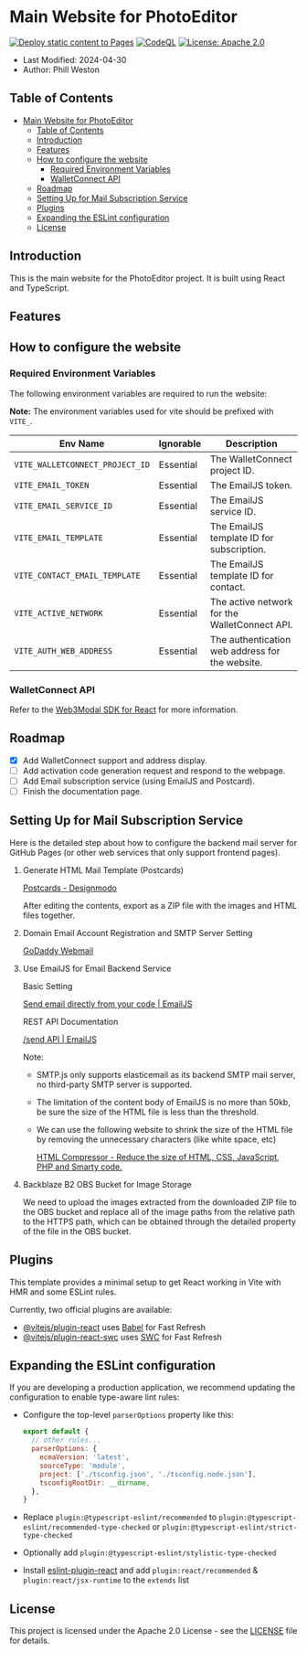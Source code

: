 # Main Website for PhotoEditor

[![Deploy static content to Pages](https://github.com/BTI-US/PhotoEditor-Website/actions/workflows/static.yml/badge.svg)](https://github.com/BTI-US/PhotoEditor-Website/actions/workflows/static.yml)
[![CodeQL](https://github.com/BTI-US/PhotoEditor-Website/actions/workflows/codeql.yml/badge.svg)](https://github.com/BTI-US/PhotoEditor-Website/actions/workflows/codeql.yml)
[![License: Apache 2.0](https://img.shields.io/badge/License-Apache%202.0-blue.svg)](https://opensource.org/licenses/Apache-2.0)

- Last Modified: 2024-04-30
- Author: Phill Weston

## Table of Contents

- [Main Website for PhotoEditor](#main-website-for-photoeditor)
  - [Table of Contents](#table-of-contents)
  - [Introduction](#introduction)
  - [Features](#features)
  - [How to configure the website](#how-to-configure-the-website)
    - [Required Environment Variables](#required-environment-variables)
    - [WalletConnect API](#walletconnect-api)
  - [Roadmap](#roadmap)
  - [Setting Up for Mail Subscription Service](#setting-up-for-mail-subscription-service)
  - [Plugins](#plugins)
  - [Expanding the ESLint configuration](#expanding-the-eslint-configuration)
  - [License](#license)

## Introduction

This is the main website for the PhotoEditor project. It is built using React and TypeScript.

## Features

## How to configure the website

### Required Environment Variables

The following environment variables are required to run the website:

**Note:** The environment variables used for vite should be prefixed with `VITE_`.

|Env Name|Ignorable|Description|
|-|-|-|
|`VITE_WALLETCONNECT_PROJECT_ID`|Essential|The WalletConnect project ID.|
|`VITE_EMAIL_TOKEN`|Essential|The EmailJS token.|
|`VITE_EMAIL_SERVICE_ID`|Essential|The EmailJS service ID.|
|`VITE_EMAIL_TEMPLATE`|Essential|The EmailJS template ID for subscription.|
|`VITE_CONTACT_EMAIL_TEMPLATE`|Essential|The EmailJS template ID for contact.|
|`VITE_ACTIVE_NETWORK`|Essential|The active network for the WalletConnect API.|
|`VITE_AUTH_WEB_ADDRESS`|Essential|The authentication web address for the website.|

### WalletConnect API

Refer to the [Web3Modal SDK for React](https://docs.walletconnect.com/web3modal/react/about?platform=wagmi) for more information.

## Roadmap

- [x] Add WalletConnect support and address display.
- [ ] Add activation code generation request and respond to the webpage.
- [ ] Add Email subscription service (using EmailJS and Postcard).
- [ ] Finish the documentation page.

## Setting Up for Mail Subscription Service

Here is the detailed step about how to configure the backend mail server for GitHub Pages (or other web services that only support frontend pages).

1. Generate HTML Mail Template (Postcards)
    
    [Postcards - Designmodo](https://designmodo.com/postcards/app/)
    
    After editing the contents, export as a ZIP file with the images and HTML files together.
    
2. Domain Email Account Registration and SMTP Server Setting
    
    [GoDaddy Webmail](https://email.godaddy.com/)
    
3. Use EmailJS for Email Backend Service
    
    Basic Setting
    
    [Send email directly from your code | EmailJS](https://www.emailjs.com/)
    
    REST API Documentation
    
    [/send API | EmailJS](https://www.emailjs.com/docs/rest-api/send/)
    
    Note: 
    
    - SMTP.js only supports elasticemail as its backend SMTP mail server, no third-party SMTP server is supported.
    - The limitation of the content body of EmailJS is no more than 50kb, be sure the size of the HTML file is less than the threshold.
    - We can use the following website to shrink the size of the HTML file by removing the unnecessary characters (like white space, etc)
        
        [HTML Compressor - Reduce the size of HTML, CSS, JavaScript, PHP and Smarty code.](https://htmlcompressor.com/compressor/)
        
4. Backblaze B2 OBS Bucket for Image Storage
    
    We need to upload the images extracted from the downloaded ZIP file to the OBS bucket and replace all of the image paths from the relative path to the HTTPS path, which can be obtained through the detailed property of the file in the OBS bucket.

## Plugins

This template provides a minimal setup to get React working in Vite with HMR and some ESLint rules.

Currently, two official plugins are available:

- [@vitejs/plugin-react](https://github.com/vitejs/vite-plugin-react/blob/main/packages/plugin-react/README.md) uses [Babel](https://babeljs.io/) for Fast Refresh
- [@vitejs/plugin-react-swc](https://github.com/vitejs/vite-plugin-react-swc) uses [SWC](https://swc.rs/) for Fast Refresh

## Expanding the ESLint configuration

If you are developing a production application, we recommend updating the configuration to enable type-aware lint rules:

- Configure the top-level `parserOptions` property like this:

  ```js
  export default {
    // other rules...
    parserOptions: {
      ecmaVersion: 'latest',
      sourceType: 'module',
      project: ['./tsconfig.json', './tsconfig.node.json'],
      tsconfigRootDir: __dirname,
    },
  }
  ```

- Replace `plugin:@typescript-eslint/recommended` to `plugin:@typescript-eslint/recommended-type-checked` or `plugin:@typescript-eslint/strict-type-checked`
- Optionally add `plugin:@typescript-eslint/stylistic-type-checked`
- Install [eslint-plugin-react](https://github.com/jsx-eslint/eslint-plugin-react) and add `plugin:react/recommended` & `plugin:react/jsx-runtime` to the `extends` list

## License

This project is licensed under the Apache 2.0 License - see the [LICENSE](LICENSE) file for details.